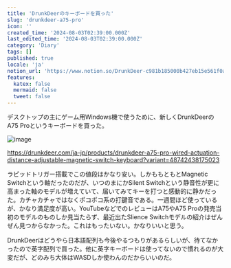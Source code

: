 ```yaml
---
title: 'DrunkDeerのキーボードを買った'
slug: 'drunkdeer-a75-pro'
icon: ''
created_time: '2024-08-03T02:39:00.000Z'
last_edited_time: '2024-08-03T02:39:00.000Z'
category: 'Diary'
tags: []
published: true
locale: 'ja'
notion_url: 'https://www.notion.so/DrunkDeer-c981b185000b427eb15e561f0a881bf5'
features:
  katex: false
  mermaid: false
  tweet: false
---
```


デスクトップの主にゲーム用Windows機で使うために、新しくDrunkDeerのA75 Proというキーボードを買った。

![image](/images/drunkdeer-a75-pro/Untitled.png)

https://drunkdeer.com/ja-jp/products/drunkdeer-a75-pro-wired-actuation-distance-adjustable-magnetic-switch-keyboard?variant=48742438175023

ラピッドトリガー搭載でこの値段はかなり安い。しかももともとMagnetic Switchという軸だったのだが、いつのまにかSilent Switchという静音性が更に高まった軸のモデルが増えていて、届いてみてキーを打つと感動的に静かだった。カチャカチャではなくポコポコ系の打鍵音である。一週間ほど使っているが、かなり満足度が高い。YouTubeなどでのレビューはA75やA75 Proの発売当初のモデルのものしか見当たらず、最近出たSlience Switchモデルの紹介はぜんぜん見つからなかった。これはもったいない。かなりいいと思う。

DrunkDeerはどうやら日本語配列も今後やるつもりがあるらしいが、待てなかったので英字配列で買った。他に英字キーボードは使ってないので慣れるのが大変だが、どのみち大体はWASDしか使わんのだからいいのだ。
